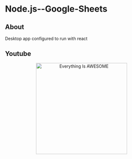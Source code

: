 # Node.js--Google-Sheets

## About

Desktop app configured to run with react

## Youtube

<div align="center" >
  <a href="https://www.youtube.com/watch?v=8sVVAkh0UeM">
    <img 
          src="https://img.youtube.com/vi/8sVVAkh0UeM/0.jpg" 
          alt="Everything Is AWESOME" 
          style="width:300px;">
  </a>
</div>
